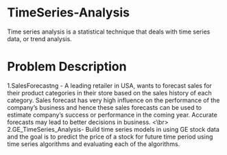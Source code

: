 # TimeSeries-Analysis
Time series analysis is a statistical technique that deals with time series data, or trend analysis.

# Problem Description

1.SalesForecastng - 
  A leading retailer in USA, wants to forecast sales for their product categories in their store based on the sales history of each       category. Sales forecast has very high influence on the performance of the company’s business and hence these sales forecasts can be used to estimate company’s success or performance in the coming year. Accurate forecasts may lead to better decisions in business.
<\br>
2.GE_TimeSeries_Analysis-
  Build time series models in using GE stock data and the goal is to predict the price of a stock for future time period using time series algorithms and evaluating each of the algorithms.

